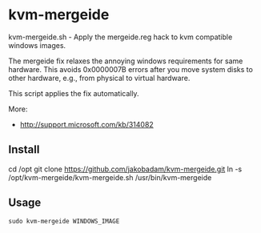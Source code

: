 # kvm-mergeide
kvm-mergeide.sh - Apply the mergeide.reg hack to kvm compatible windows images.

The mergeide fix relaxes the annoying windows requirements for same
hardware. This avoids 0x0000007B errors after you move system disks
to other hardware, e.g., from physical to virtual hardware.

This script applies the fix automatically.

More:
* http://support.microsoft.com/kb/314082

## Install

   cd /opt
   git clone https://github.com/jakobadam/kvm-mergeide.git
   ln -s /opt/kvm-mergeide/kvm-mergeide.sh /usr/bin/kvm-mergeide

## Usage

    sudo kvm-mergeide WINDOWS_IMAGE

